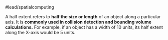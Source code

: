 #lead/spatialcomputing

A half extent refers to **half the size or length** of an object along a particular axis. It is **commonly used in collision detection and bounding volume calculations.** For example, if an object has a width of 10 units, its half extent along the X-axis would be 5 units.
